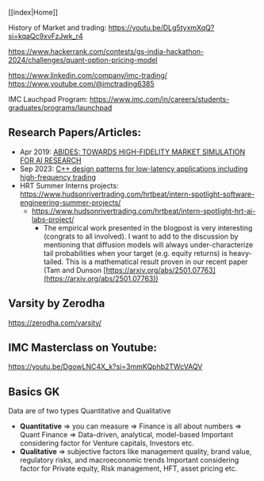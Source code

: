 [[index|Home]]

History of Market and trading: https://youtu.be/DLg5tyxmXqQ?si=kqaQc9xvFzJwk_r4

https://www.hackerrank.com/contests/gs-india-hackathon-2024/challenges/quant-option-pricing-model


https://www.linkedin.com/company/imc-trading/
https://www.youtube.com/@imctrading6385


IMC Lauchpad Program: https://www.imc.com/in/careers/students-graduates/programs/launchpad

## Research Papers/Articles:
- Apr 2019: [ABIDES: TOWARDS HIGH-FIDELITY MARKET SIMULATION FOR AI RESEARCH](https://arxiv.org/pdf/1904.12066)
- Sep 2023: [C++ design patterns for low-latency applications including high-frequency trading](https://arxiv.org/pdf/2309.04259)
- HRT Summer Interns projects: https://www.hudsonrivertrading.com/hrtbeat/intern-spotlight-software-engineering-summer-projects/
	- https://www.hudsonrivertrading.com/hrtbeat/intern-spotlight-hrt-ai-labs-project/
		- The empirical work presented in the blogpost is very interesting (congrats to all involved). I want to add to the discussion by mentioning that diffusion models will always under-characterize tail probabilities when your target (e.g. equity returns) is heavy-tailed. This is a mathematical result proven in our recent paper (Tam and Dunson [https://arxiv.org/abs/2501.07763](https://arxiv.org/abs/2501.07763))



## Varsity by Zerodha
https://zerodha.com/varsity/

## IMC Masterclass on Youtube:
https://youtu.be/DgowLNC4X_k?si=3mmKQphb2TWcVAQV


## Basics GK 
Data are of two types Quantitative and Qualitative 
- **Quantitative** => you can measure => Finance is all about numbers => Quant Finance => Data-driven, analytical, model-based
		Important considering factor for Venture capitals, Investors etc.
- **Qualitative** =>  subjective factors like management quality, brand value, regulatory risks, and macroeconomic trends
		Important considering factor for Private equity, Risk management, HFT, asset pricing etc.